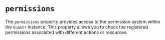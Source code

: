 # `permissions`

The `permissions` property provides access to the permission system within the `Guantr` instance. This property allows you to check the registered permissions associated with different actions or resources.
